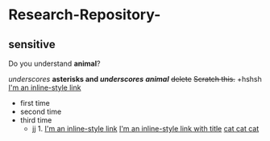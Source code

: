 # Research-Repository-
## sensitive
Do you understand **animal**? 

_underscores_
**asterisks and _underscores_**
**_animal_**
~~delete~~
~~Scratch this.~~
+hshsh
[I'm an inline-style link](https://www.google.com)
 - first time
 - second time
 - third time
   - jj
     1. 
[I'm an inline-style link](https://www.google.com)
[I'm an inline-style link with title](https://www.google.com "Google's Homepage")
[cat cat cat](http://www.google.com)
